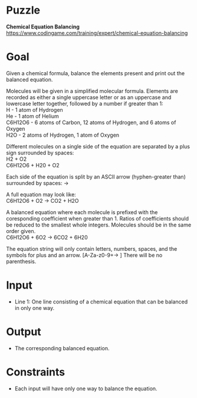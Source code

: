 # Puzzle
**Chemical Equation Balancing** https://www.codingame.com/training/expert/chemical-equation-balancing

# Goal
Given a chemical formula, balance the elements present and print out the balanced equation.

Molecules will be given in a simplified molecular formula. Elements are recorded as either a single uppercase letter or as an uppercase and lowercase letter together, followed by a number if greater than 1:  
H - 1 atom of Hydrogen  
He - 1 atom of Helium  
C6H12O6 - 6 atoms of Carbon, 12 atoms of Hydrogen, and 6 atoms of Oxygen  
H2O - 2 atoms of Hydrogen, 1 atom of Oxygen  

Different molecules on a single side of the equation are separated by a plus sign surrounded by spaces:  
H2 + O2  
C6H12O6 + H20 + O2

Each side of the equation is split by an ASCII arrow (hyphen-greater than) surrounded by spaces: ->

A full equation may look like:  
C6H12O6 + O2 -> CO2 + H2O

A balanced equation where each molecule is prefixed with the coresponding coefficient when greater than 1. Ratios of coefficients should be reduced to the smallest whole integers. Molecules should be in the same order given.  
C6H12O6 + 6O2 -> 6CO2 + 6H20

The equation string will only contain letters, numbers, spaces, and the symbols for plus and an arrow. [A-Za-z0-9+-> ] There will be no parenthesis.

# Input
* Line 1: One line consisting of a chemical equation that can be balanced in only one way.

# Output
* The corresponding balanced equation.

# Constraints
* Each input will have only one way to balance the equation.
